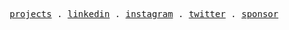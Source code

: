 <p align="center">
  <samp>
    <a href="/">projects</a> .
    <a href="https://www.linkedin.com/in/vilmacio">linkedin</a> .
    <a href="https://instagram.com/vilmacioms">instagram</a> .
    <a href="https://twitter.com/vilmacio22">twitter</a> .
    <a href="https://github.com/sponsors/vilmacio">sponsor</a>
  </samp>
</p>
